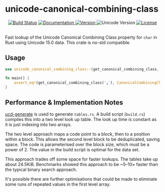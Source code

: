 unicode-canonical-combining-class
====================

<div align="center">
  <a href="https://github.com/yeslogic/unicode-canonical-combining-class/actions/workflows/ci.yml">
    <img src="https://github.com/yeslogic/unicode-canonical-combining-class/actions/workflows/ci.yml/badge.svg" alt="Build Status"></a>
  <a href="https://docs.rs/unicode-canonical-combining-class">
    <img src="https://docs.rs/unicode-canonical-combining-class/badge.svg" alt="Documentation">
  </a>
  <a href="https://crates.io/crates/unicode-canonical-combining-class">
    <img src="https://img.shields.io/crates/v/unicode-canonical-combining-class.svg" alt="Version">
  </a>
  <img src="https://img.shields.io/badge/unicode-15.0-informational" alt="Unicode Version">
  <a href="https://github.com/yeslogic/unicode-canonical-combining-class/blob/master/LICENSE">
    <img src="https://img.shields.io/crates/l/unicode-canonical-combining-class.svg" alt="License">
  </a>
</div>

<br>

Fast lookup of the Unicode Canonical Combining Class property for `char`
in Rust using Unicode 15.0 data. This crate is no-std compatible.

Usage
-----

```rust
use unicode_canonical_combining_class::{get_canonical_combining_class, CanonicalCombiningClass};

fn main() {
    assert_eq!(get_canonical_combining_class('ཱ'), CanonicalCombiningClass::CCC129);
}
```

Performance & Implementation Notes
----------------------------------

[ucd-generate] is used to generate `tables.rs`. A build script (`build.rs`)
compiles this into a two level look up table. The look up time is constant as
it is just indexing into two arrays.

The two level approach maps a code point to a block, then to a position within
a block. This allows the second level block to be deduplicated, saving space.
The code is parameterised over the block size, which must be a power of 2. The
value in the build script is optimal for the data set.

This approach trades off some space for faster lookups. The tables take up
about 24.5KiB. Benchmarks showed this approach to be ~5–10× faster than the
typical binary search approach.

It's possible there are further optimisations that could be made to eliminate
some runs of repeated values in the first level array.

[ucd-generate]: https://github.com/yeslogic/ucd-generate
